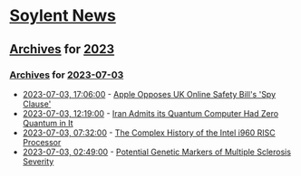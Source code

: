 # [Soylent News](../../../README.md)

## [Archives](../../index.md) for [2023](../index.md)

### [Archives](../../index.md) for [2023-07-03](index.md)

* [2023-07-03, 17:06:00](https://soylentnews.org/article.pl?sid=23/07/02/151245&from=rss) - [Apple Opposes UK Online Safety Bill's 'Spy Clause'](https://soylentnews.org/article.pl?sid=23/07/02/151245&from=rss)
* [2023-07-03, 12:19:00](https://soylentnews.org/article.pl?sid=23/07/02/1457220&from=rss) - [Iran Admits its Quantum Computer Had Zero Quantum in It](https://soylentnews.org/article.pl?sid=23/07/02/1457220&from=rss)
* [2023-07-03, 07:32:00](https://soylentnews.org/article.pl?sid=23/07/02/1454213&from=rss) - [The Complex History of the Intel i960 RISC Processor](https://soylentnews.org/article.pl?sid=23/07/02/1454213&from=rss)
* [2023-07-03, 02:49:00](https://soylentnews.org/article.pl?sid=23/07/02/1451236&from=rss) - [Potential Genetic Markers of Multiple Sclerosis Severity](https://soylentnews.org/article.pl?sid=23/07/02/1451236&from=rss)
